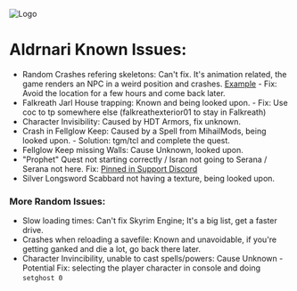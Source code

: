 ![Logo](https://i.imgur.com/qOPBy7D.png)

# Aldrnari Known Issues:

- Random Crashes refering skeletons: Can't fix. It's animation related, the game renders an NPC in a weird position and crashes. [Example](https://pastebin.com/1rjAwJnp) - Fix: Avoid the location for a few hours and come back later.
- Falkreath Jarl House trapping: Known and being looked upon. - Fix: Use coc to tp somewhere else (falkreathexterior01 to stay in Falkreath)
- Character Invisibility: Caused by HDT Armors, fix unknown. 
- Crash in Fellglow Keep: Caused by a Spell from MihailMods, being looked upon. - Solution: tgm/tcl and complete the quest.
- Fellglow Keep missing Walls: Cause Unknown, looked upon.
- "Prophet" Quest not starting correctly / Isran not going to Serana / Serana not here. Fix: [Pinned in Support Discord](http://prntscr.com/1stoif9)
- Silver Longsword Scabbard not having a texture, being looked upon.

### More Random Issues:
- Slow loading times: Can't fix Skyrim Engine; It's a big list, get a faster drive.
- Crashes when reloading a savefile: Known and unavoidable, if you're getting ganked and die a lot, go back there later.
- Character Invincibility, unable to cast spells/powers: Cause Unknown - Potential Fix: selecting the player character in console and doing ``setghost 0``
